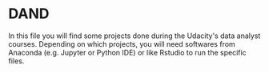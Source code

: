 # DAND
In this file you will find some projects done during the Udacity's data analyst courses. Depending on which projects, you will
need softwares from Anaconda (e.g. Jupyter or Python IDE) or like Rstudio to run the specific files.
